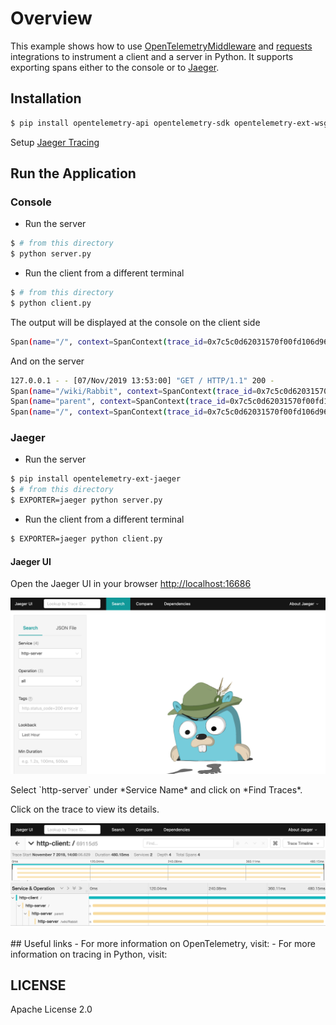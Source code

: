 # Overview

This example shows how to use [OpenTelemetryMiddleware](https://github.com/open-telemetry/opentelemetry-python/tree/master/ext/opentelemetry-ext-wsgi) and [requests](https://github.com/open-telemetry/opentelemetry-python/tree/master/ext/opentelemetry-ext-http-requests) integrations to instrument a client and a server in Python.
It supports exporting spans either to the console or to [Jaeger](https://www.jaegertracing.io).

## Installation

```sh
$ pip install opentelemetry-api opentelemetry-sdk opentelemetry-ext-wsgi opentelemetry-ext-http-requests
```

Setup [Jaeger Tracing](https://www.jaegertracing.io/docs/latest/getting-started/#all-in-one)

## Run the Application

### Console

* Run the server

```bash
$ # from this directory
$ python server.py
```

* Run the client from a different terminal

```bash
$ # from this directory
$ python client.py
```

The output will be displayed at the console on the client side

```bash
Span(name="/", context=SpanContext(trace_id=0x7c5c0d62031570f00fd106d968139300, span_id=0x3703fd889dcdeb2b, trace_state={}), kind=SpanKind.CLIENT, parent=None, start_time=2019-11-07T21:52:59.591634Z, end_time=2019-11-07T21:53:00.386014Z)
```

And on the server

```bash
127.0.0.1 - - [07/Nov/2019 13:53:00] "GET / HTTP/1.1" 200 -
Span(name="/wiki/Rabbit", context=SpanContext(trace_id=0x7c5c0d62031570f00fd106d968139300, span_id=0x4bf0be462b91d6ef, trace_state={}), kind=SpanKind.CLIENT, parent=Span(name="parent", context=SpanContext(trace_id=0x7c5c0d62031570f00fd106d968139300, span_id=0x68338643ccb2d53b, trace_state={})), start_time=2019-11-07T21:52:59.601597Z, end_time=2019-11-07T21:53:00.380491Z)
Span(name="parent", context=SpanContext(trace_id=0x7c5c0d62031570f00fd106d968139300, span_id=0x68338643ccb2d53b, trace_state={}), kind=SpanKind.INTERNAL, parent=Span(name="/", context=SpanContext(trace_id=0x7c5c0d62031570f00fd106d968139300, span_id=0x36050ac596949bc1, trace_state={})), start_time=2019-11-07T21:52:59.601233Z, end_time=2019-11-07T21:53:00.384485Z)
Span(name="/", context=SpanContext(trace_id=0x7c5c0d62031570f00fd106d968139300, span_id=0x36050ac596949bc1, trace_state={}), kind=SpanKind.SERVER, parent=SpanContext(trace_id=0x7c5c0d62031570f00fd106d968139300, span_id=0x3703fd889dcdeb2b, trace_state={}), start_time=2019-11-07T21:52:59.600816Z, end_time=2019-11-07T21:53:00.385322Z)
```

### Jaeger

* Run the server

```sh
$ pip install opentelemetry-ext-jaeger
$ # from this directory
$ EXPORTER=jaeger python server.py
```

* Run the client from a different terminal

```bash
$ EXPORTER=jaeger python client.py
```

#### Jaeger UI

Open the Jaeger UI in your browser [http://localhost:16686](http://localhost:16686)

<p align="center"><img src="images/jaeger-ui.png?raw=true"/></p>
Select `http-server` under *Service Name* and click on *Find Traces*.

Click on the trace to view its details.

<p align="center"><img src="./images/jaeger-ui-detail.png?raw=true"/></p>
## Useful links
- For more information on OpenTelemetry, visit: <https://opentelemetry.io/>
- For more information on tracing in Python, visit: <https://github.com/open-telemetry/opentelemetry-python>

## LICENSE

Apache License 2.0
